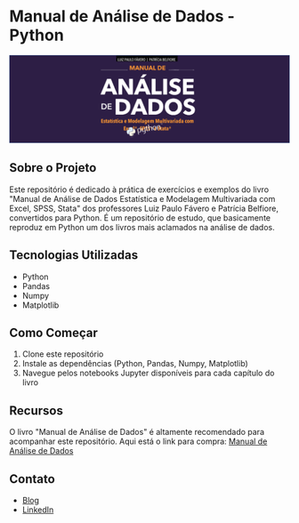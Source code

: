 # Manual de Análise de Dados - Python

![Project Image](banner.png)

## Sobre o Projeto

Este repositório é dedicado à prática de exercícios e exemplos do livro "Manual de Análise de Dados Estatística e Modelagem Multivariada com Excel, SPSS, Stata" dos professores Luiz Paulo Fávero e Patrícia Belfiore, convertidos para Python. É um repositório de estudo, que basicamente reproduz em Python um dos livros mais aclamados na análise de dados.

## Tecnologias Utilizadas

- Python
- Pandas
- Numpy
- Matplotlib

## Como Começar

1. Clone este repositório
2. Instale as dependências (Python, Pandas, Numpy, Matplotlib)
3. Navegue pelos notebooks Jupyter disponíveis para cada capítulo do livro

## Recursos

O livro "Manual de Análise de Dados" é altamente recomendado para acompanhar este repositório. Aqui está o link para compra: [Manual de Análise de Dados](www.amazon.com.br)

## Contato

- [Blog](www.joaoataide.com)
- [LinkedIn](https://www.linkedin.com/in/joaoataidee/)
